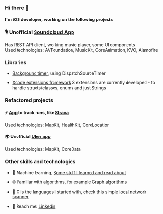 ### Hi there 👋

#### I'm iOS developer, working on the following projects 



### 🎙   Unofficial [Soundcloud App](https://github.com/SoundcloudUnofficialApp)

Has REST API client, working music player, some UI components  
Used technologies: AVFoundation, MusicKit, CoreAnimation, KVO, Alamofire


### Libraries   

- [Background timer](https://github.com/bretsko/TimerKit), using DispatchSourceTimer

- [Xcode extensions framework](https://github.com/XcodeExtKit)
3 extensions are currently developed - to handle structs/classes, enums and just Strings 


### Refactored projects

#### ⚡️ [App](https://github.com/RunTracker) to track runs, like [Strava](https://apps.apple.com/us/app/strava-run-ride-swim/id426826309)
Used technologies: MapKit, HealthKit, CoreLocation


####  🌍   Unofficial [Uber app](https://github.com/bretsko/Uber)
Used technologies: MapKit, CoreData


### Other skills and technologies   

- 💅 Machine learning, [Some stuff I learned and read about](https://github.com/bretsko/AI-links)   

- 🌐 Familiar with algorithms, for example [Graph algorithms](https://github.com/bretsko/GraphAlgorithms)

- 🌱 C is the languages I started with, check this simple [local network scanner](https://github.com/bretsko/network-capture)

-  💬 Reach me: [Linkedin](https://www.linkedin.com/in/oleksandr-bretsko/)

